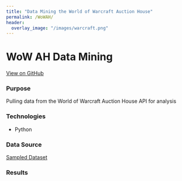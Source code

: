 ```yaml
---
title: "Data Mining the World of Warcraft Auction House"
permalink: /WoWAH/
header:
  overlay_image: "/images/warcraft.png"
---
```

# WoW AH Data Mining
[View on GitHub](https://github.com/midumass/DSC-540/tree/master/10.3) 

### Purpose
Pulling data from the World of Warcraft Auction House API for analysis

### Technologies
* Python

### Data Source
[Sampled Dataset](https://github.com/midumass/DSC-540/blob/master/10.4/ah_item_small.csv) 

### Results